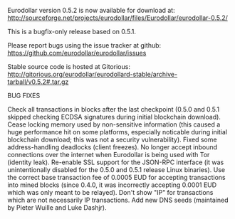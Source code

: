 Eurodollar version 0.5.2 is now available for download at:
http://sourceforge.net/projects/eurodollar/files/Eurodollar/eurodollar-0.5.2/

This is a bugfix-only release based on 0.5.1.

Please report bugs using the issue tracker at github:
https://github.com/eurodollar/eurodollar/issues

Stable source code is hosted at Gitorious:
http://gitorious.org/eurodollar/eurodollard-stable/archive-tarball/v0.5.2#.tar.gz

BUG FIXES

Check all transactions in blocks after the last checkpoint (0.5.0 and 0.5.1 skipped checking ECDSA signatures during initial blockchain download).
Cease locking memory used by non-sensitive information (this caused a huge performance hit on some platforms, especially noticable during initial blockchain download; this was
not a security vulnerability).
Fixed some address-handling deadlocks (client freezes).
No longer accept inbound connections over the internet when Eurodollar is being used with Tor (identity leak).
Re-enable SSL support for the JSON-RPC interface (it was unintentionally disabled for the 0.5.0 and 0.5.1 release Linux binaries).
Use the correct base transaction fee of 0.0005 EUD for accepting transactions into mined blocks (since 0.4.0, it was incorrectly accepting 0.0001 EUD which was only meant to be relayed).
Don't show "IP" for transactions which are not necessarily IP transactions.
Add new DNS seeds (maintained by Pieter Wuille and Luke Dashjr).
